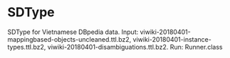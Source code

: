 # SDType
SDType for Vietnamese DBpedia data.
Input: viwiki-20180401-mappingbased-objects-uncleaned.ttl.bz2, viwiki-20180401-instance-types.ttl.bz2, viwiki-20180401-disambiguations.ttl.bz2.
Run: Runner.class
